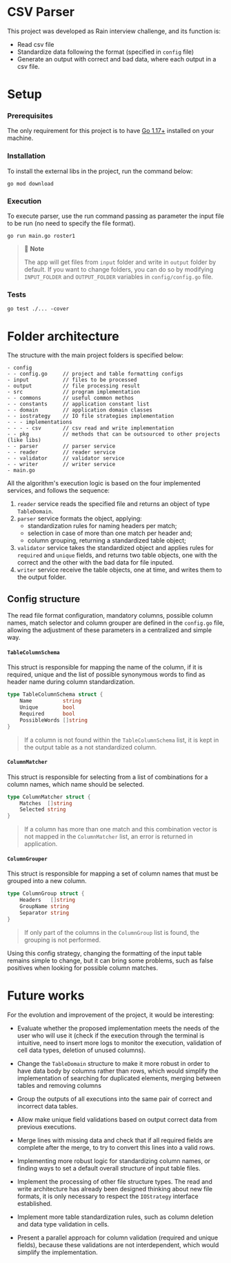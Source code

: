 # CSV Parser

This project was developed as Rain interview challenge, and its function is:
 * Read csv file
 * Standardize data following the format (specified in `config` file)  
 * Generate an output with correct and bad data, where each output in a csv file.

# Setup

### Prerequisites

The only requirement for this project is to have [Go 1.17+](https://go.dev/dl/) installed on your machine.

### Installation

To install the external libs in the project, run the command below:
```shell
go mod download
```

### Execution

To execute parser, use the run command passing as parameter the input file to be run (no need to specify the file format).
```shell
go run main.go roster1
```

> 🚩 **Note**
>
> The app will get files from `input` folder and write in `output` folder by default.
> If you want to change folders, you can do so by modifying `INPUT_FOLDER` and `OUTPUT_FOLDER` variables in `config/config.go` file.

### Tests
```shell
go test ./... -cover
```

# Folder architecture

The structure with the main project folders is specified below:
```
- config
- - config.go     // project and table formatting configs
- input           // files to be processed
- output          // file processing result
- src             // program implementation
- - commons       // useful common methos
- - constants     // application constant list
- - domain        // application domain classes
- - iostrategy    // IO file strategies implementation
- - - implementations
- - - - csv       // csv read and write implementation
- - pkg           // methods that can be outsourced to other projects (like libs) 
- - parser        // parser service
- - reader        // reader service
- - validator     // validator service
- - writer        // writer service
- main.go
```

All the algorithm's execution logic is based on the four implemented services, and follows the sequence:
1. `reader` service reads the specified file and returns an object of type `TableDomain`.
2. `parser` service formats the object, applying:
   * standardization rules for naming headers per match;
   * selection in case of more than one match per header and;
   * column grouping, returning a standardized table object;
3. `validator` service takes the standardized object and applies rules for `required` and `unique` fields, 
and returns two table objects, one with the correct and the other with the bad data for file inputed.
4. `writer` service receive the table objects, one at time, and writes them to the output folder.

## Config structure

The read file format configuration, mandatory columns, possible column names, match selector and column grouper
are defined in the `config.go` file, allowing the adjustment of these parameters in a centralized and simple way.

#### `TableColumnSchema`

This struct is responsible for mapping the name of the column, if it is required, unique and the list of possible synonymous words to find as header name during column standardization.
```go
type TableColumnSchema struct {
    Name          string
    Unique        bool
    Required      bool
    PossibleWords []string
}
```
> If a column is not found within the `TableColumnSchema` list, it is kept in the output table as a not standardized column.

#### `ColumnMatcher`

This struct is responsible for selecting from a list of combinations for a column names, which name should be selected.
```go
type ColumnMatcher struct {
    Matches  []string
    Selected string
}
```
> If a column has more than one match and this combination vector is not mapped in the `ColumnMatcher` list, an error is returned in application.

#### `ColumnGrouper`

This struct is responsible for mapping a set of column names that must be grouped into a new column.
```go
type ColumnGroup struct {
    Headers   []string
    GroupName string
    Separator string
}
```
> If only part of the columns in the `ColumnGroup` list is found, the grouping is not performed.

Using this config strategy, changing the formatting of the input table remains simple to change, but it can bring some problems, such as false positives when looking for possible column matches.

# Future works

For the evolution and improvement of the project, it would be interesting:

* Evaluate whether the proposed implementation meets the needs of the user who will use it (check if the execution through the terminal is intuitive,
need to insert more logs to monitor the execution, validation of cell data types, deletion of unused columns).

* Change the `TableDomain` structure to make it more robust in order to have data body by columns rather than rows, 
which would simplify the implementation of searching for duplicated elements, merging between tables and removing columns

* Group the outputs of all executions into the same pair of correct and incorrect data tables.

* Allow make unique field validations based on output correct data from previous executions.

* Merge lines with missing data and check that if all required fields are complete after the merge, to try to convert this lines into a valid rows.

* Implementing more robust logic for standardizing column names, or finding ways to set a default overall structure of input table files.

* Implement the processing of other file structure types. The read and write architecture has already been designed thinking about new file formats, 
it is only necessary to respect the `IOStrategy` interface established.

* Implement more table standardization rules, such as column deletion and data type validation in cells.

* Present a parallel approach for column validation (required and unique fields), because these validations are not interdependent, 
which would simplify the implementation.
